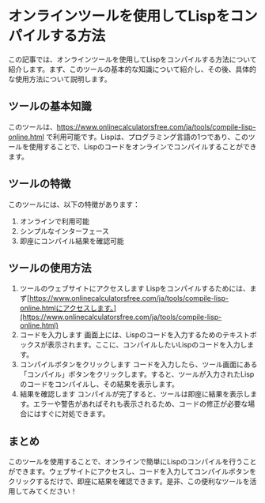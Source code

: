 オンラインツールを使用してLispをコンパイルする方法
===========================

この記事では、オンラインツールを使用してLispをコンパイルする方法について紹介します。まず、このツールの基本的な知識について紹介し、その後、具体的な使用方法について説明します。

ツールの基本知識
--------

このツールは、<https://www.onlinecalculatorsfree.com/ja/tools/compile-lisp-online.html> で利用可能です。Lispは、プログラミング言語の1つであり、このツールを使用することで、Lispのコードをオンラインでコンパイルすることができます。

ツールの特徴
------

このツールには、以下の特徴があります：

1. オンラインで利用可能
2. シンプルなインターフェース
3. 即座にコンパイル結果を確認可能

ツールの使用方法
--------

1. ツールのウェブサイトにアクセスします Lispをコンパイルするためには、まず[https://www.onlinecalculatorsfree.com/ja/tools/compile-lisp-online.htmlにアクセスします。](https://www.onlinecalculatorsfree.com/ja/tools/compile-lisp-online.html)
2. コードを入力します 画面上には、Lispのコードを入力するためのテキストボックスが表示されます。ここに、コンパイルしたいLispのコードを入力します。
3. コンパイルボタンをクリックします コードを入力したら、ツール画面にある「コンパイル」ボタンをクリックします。すると、ツールが入力されたLispのコードをコンパイルし、その結果を表示します。
4. 結果を確認します コンパイルが完了すると、ツールは即座に結果を表示します。エラーや警告があればそれも表示されるため、コードの修正が必要な場合にはすぐに対処できます。

まとめ
---

このツールを使用することで、オンラインで簡単にLispのコンパイルを行うことができます。ウェブサイトにアクセスし、コードを入力してコンパイルボタンをクリックするだけで、即座に結果を確認できます。是非、この便利なツールを活用してみてください！